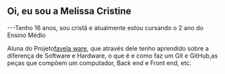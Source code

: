 ## Oi, eu sou a Melissa Cristine 
---Tenho 16 anos, sou cristã e atualmente estou cursando o 2 ano do Ensino Médio

Aluna do Projeto[favela ware](https://favelaware.animahub.com.br/home), que através dele tenho aprendido sobre a diferença de Software e Hardware, o que é e como faz um Git e GitHub,as peças que compõem um computador, Back end e Front end, etc.
